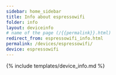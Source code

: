 ```yaml
---
sidebar: home_sidebar
title: Info about espressowifi
folder: info
layout: deviceinfo
# name of the page (/{{permalink}}.html)
redirect_from: espressowifi_info.html
permalink: /devices/espressowifi/
device: espressowifi
---
```

{% include templates/device_info.md %}
